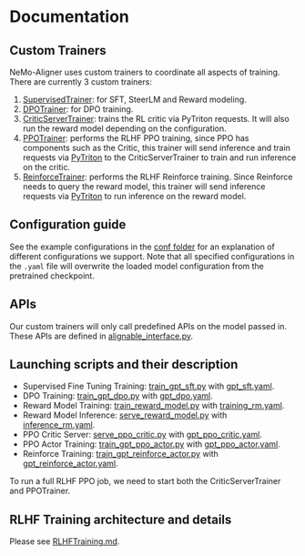 # Documentation

## Custom Trainers

NeMo-Aligner uses custom trainers to coordinate all aspects of training. There are currently 3 custom trainers:
1. [SupervisedTrainer](/nemo_aligner/algorithms/supervised.py): for SFT, SteerLM and Reward modeling.
2. [DPOTrainer](/nemo_aligner/algorithms/dpo.py): for DPO training.
3. [CriticServerTrainer](/nemo_aligner/algorithms/critic_server_trainer.py): trains the RL critic via PyTriton requests. It will also run the reward model depending on the configuration.
4. [PPOTrainer](/nemo_aligner/algorithms/ppo.py): performs the RLHF PPO training, since PPO has components such as the Critic, this trainer will send inference and train requests via [PyTriton](https://github.com/triton-inference-server/pytriton) to the CriticServerTrainer to train and run inference on the critic.
5. [ReinforceTrainer](/nemo_aligner/algorithms/reinforce.py): performs the RLHF Reinforce training. Since Reinforce needs to query the reward model, this trainer will send inference requests via [PyTriton](https://github.com/triton-inference-server/pytriton) to run inference on the reward model.

## Configuration guide

See the example configurations in the [conf folder](/examples/nlp/gpt/conf/) for an explanation of different configurations we support. Note that all specified configurations in the `.yaml` file will overwrite the loaded model configuration from the pretrained checkpoint.


## APIs
Our custom trainers will only call predefined APIs on the model passed in. These APIs are defined in [alignable_interface.py](/nemo_aligner/models/alignable_interface.py).

## Launching scripts and their description
* Supervised Fine Tuning Training: [train_gpt_sft.py](/examples/nlp/gpt/train_gpt_sft.py) with [gpt_sft.yaml](/examples/nlp/gpt/conf/gpt_sft.yaml).
* DPO Training: [train_gpt_dpo.py](/examples/nlp/gpt/train_gpt_dpo.py) with [gpt_dpo.yaml](/examples/nlp/gpt/conf/gpt_dpo.yaml).
* Reward Model Training: [train_reward_model.py](/examples/nlp/gpt/train_reward_model.py) with [training_rm.yaml](/examples/nlp/gpt/conf/training_rm.yaml).
* Reward Model Inference: [serve_reward_model.py](/examples/nlp/gpt/serve_reward_model.py) with [inference_rm.yaml](/examples/nlp/gpt/conf/inference_rm.yaml).
* PPO Critic Server: [serve_ppo_critic.py](/examples/nlp/gpt/serve_ppo_critic.py) with [gpt_ppo_critic.yaml](/examples/nlp/gpt/conf/gpt_ppo_critic.yaml).
* PPO Actor Training: [train_gpt_ppo_actor.py](/examples/nlp/gpt/train_gpt_ppo_actor.py) with [gpt_ppo_actor.yaml](/examples/nlp/gpt/conf/gpt_ppo_actor.yaml).
* Reinforce Training: [train_gpt_reinforce_actor.py](/examples/nlp/gpt/train_gpt_reinforce.py) with [gpt_reinforce_actor.yaml](/examples/nlp/gpt/conf/gpt_reinforce.yaml).


To run a full RLHF PPO job, we need to start both the CriticServerTrainer and PPOTrainer.

## RLHF Training architecture and details
Please see [RLHFTraining.md](./RLHFTraining.md).